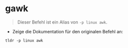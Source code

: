 # gawk

> Dieser Befehl ist ein Alias von `-p linux awk`.

- Zeige die Dokumentation für den originalen Befehl an:

`tldr -p linux awk`
